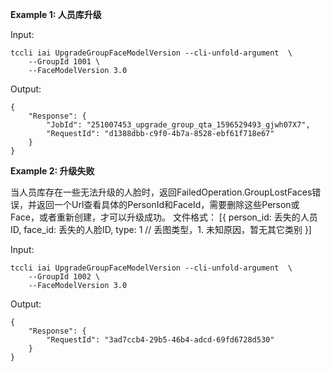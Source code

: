 **Example 1: 人员库升级**



Input: 

```
tccli iai UpgradeGroupFaceModelVersion --cli-unfold-argument  \
    --GroupId 1001 \
    --FaceModelVersion 3.0
```

Output: 
```
{
    "Response": {
        "JobId": "251007453_upgrade_group_qta_1596529493_gjwh07X7",
        "RequestId": "d1388dbb-c9f0-4b7a-8528-ebf61f718e67"
    }
}
```

**Example 2: 升级失败**

当人员库存在一些无法升级的人脸时，返回FailedOperation.GroupLostFaces错误，并返回一个Url查看具体的PersonId和FaceId，需要删除这些Person或Face，或者重新创建，才可以升级成功。
文件格式：
[{
            person_id: 丢失的人员ID,
            face_id: 丢失的人脸ID,
            type: 1    // 丢图类型，1. 未知原因，暂无其它类别
}]

Input: 

```
tccli iai UpgradeGroupFaceModelVersion --cli-unfold-argument  \
    --GroupId 1002 \
    --FaceModelVersion 3.0
```

Output: 
```
{
    "Response": {
        "RequestId": "3ad7ccb4-29b5-46b4-adcd-69fd6728d530"
    }
}
```

